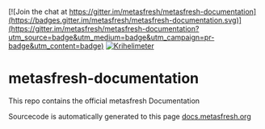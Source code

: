 [![Join the chat at https://gitter.im/metasfresh/metasfresh-documentation](https://badges.gitter.im/metasfresh/metasfresh-documentation.svg)](https://gitter.im/metasfresh/metasfresh-documentation?utm_source=badge&utm_medium=badge&utm_campaign=pr-badge&utm_content=badge)
[![Krihelimeter](http://www.krihelinator.xyz/badge/metasfresh/metasfresh-documentation)](http://www.krihelinator.xyz)

# metasfresh-documentation

This repo contains the official metasfresh Documentation

Sourcecode is automatically generated to this page [docs.metasfresh.org](https://docs.metasfresh.org)

